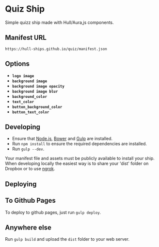 Quiz Ship
=========

Simple quizz ship made with Hull/Aura,js components.

## Manifest URL

```
https://hull-ships.github.io/quiz/manifest.json
```

## Options

- **`logo image`**
- **`background image`**
- **`background image opacity`**
- **`background image blur`**
- **`background_color`**
- **`text_color`**
- **`button_background_color`**
- **`button_text_color`**

## Developing

- Ensure that [Node.js](http://nodejs.org), [Bower](http://bower.io/) and [Gulp](http://gulpjs.com/) are installed.
- Run `npm install` to ensure the required dependencies are installed.
- Run `gulp --dev`.

Your manifest file and assets must be publicly available to install your ship.
When developing locally the easiest way is to share your 'dist' folder on Dropbox or to use [ngrok](https://ngrok.com).

## Deploying

## To Github Pages

To deploy to github pages, just run `gulp deploy`.

## Anywhere else

Run `gulp build` and upload the `dist` folder to your web server.

